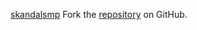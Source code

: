 [skandalsmp](https://skandalsmp.pages.dev)
Fork the [repository](https://github.com/lapelive) on GitHub.
